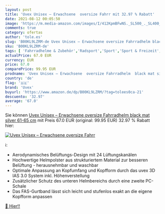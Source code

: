 ```yaml
---
layout: post
title: 'Uvex Unisex – Erwachsene  oversize Fahrr mit 32.97 % Rabatt'
date: 2021-08-12 00:05:50
image: 'https://m.media-amazon.com/images/I/412KpmBFwNS._SL500_._SL400_.jpg'
comments: true
category: ofertas
author: 'tole.es'
slug: 'B00KL9LZRM-de Uvex Unisex – Erwachsene oversize Fahrradhelm black mat...'
sku: 'B00KL9LZRM-de'
tags: [ 'Fahrradhelme & Zubehör','Radsport','Sport','Sport & Freizeit','Sportausrüstung & -bekleidung','Trekking-, City- & Rennradhelme','uvex', ]
actualPrice: 67.0 EUR
currency: EUR
price: 67.0
comparePrice: 99.95 EUR
prodname: 'Uvex Unisex – Erwachsene  oversize Fahrradhelm  black mat silver  61-65 cm'
country: 'de'
flag: '🇩🇪'
brand: 'Uvex'
buyurl: 'https://www.amazon.de/dp/B00KL9LZRM/?tag=tolees0ca-21'
descuento: '32.97'
average: '67.0'
---
```


Sie können [Uvex Unisex – Erwachsene  oversize Fahrradhelm  black mat silver  61-65 cm](https://www.amazon.de/dp/B00KL9LZRM/?tag=tolees0ca-21) mit Preis 67.0 EUR (original: 99.95 EUR) 32.97 % Rabatt hier:

[![Uvex Unisex – Erwachsene  oversize Fahrr](https://m.media-amazon.com/images/I/412KpmBFwNS._SL500_._SL400_.jpg)](https://www.amazon.de/dp/B00KL9LZRM/?tag=tolees0ca-21)

ℹ️:

- Aerodynamisches Belüftungs-Design mit 24 Lüftungskanälen
- Hochwertige Helmpolster aus strukturiertem Material zur besseren Belüftung - herausnehmbar und waschbar
- Optimale Anpassung an Kopfumfang und Kopfform durch das uvex 3D IAS 3.0 System inkl. Höhenverstellung
- Zusätzlicher Schutz des unteren Helmbereichs durch eine zweite PC-Schale
- Das FAS-Gurtband lässt sich leicht und stufenlos exakt an die eigene Kopfform anpassen

[🛒 Hier!!](https://www.amazon.de/dp/B00KL9LZRM/?tag=tolees0ca-21)
